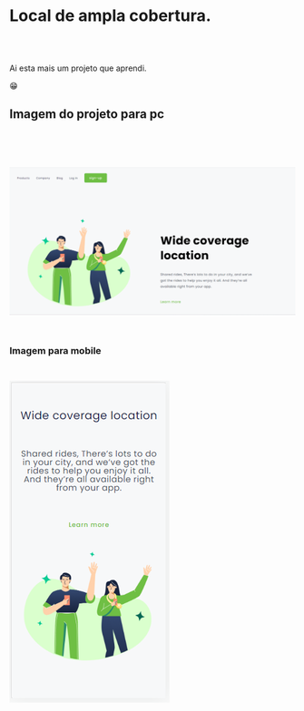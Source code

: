 <h1> Local de ampla cobertura.</h1>
<br>
<br>
<p> Ai esta mais um projeto que aprendi.</p>

:grin:
<br>
<h2> Imagem do projeto para pc <h2>
<br>
<br>
<img src="https://github.com/Carlosprogramador84/Wide-coverage-location/blob/master/desktop.png?raw=true"/>

<br>
<br>
<h3> Imagem para mobile <h3>
<br>

<img src="https://github.com/Carlosprogramador84/Wide-coverage-location/blob/master/mobile.png?raw=true"/>






